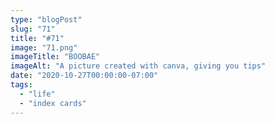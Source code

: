 ```yaml
---
type: "blogPost"
slug: "71"
title: "#71"
image: "71.png"
imageTitle: "BOOBAE"
imageAlt: "A picture created with canva, giving you tips"
date: "2020-10-27T00:00:00-07:00"
tags:
  - "life"
  - "index cards"
---
```

